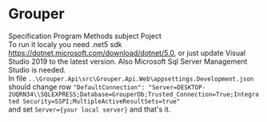 # Grouper
Specification Program Methods subject Poject <br />
To run it localy you need .net5 sdk https://dotnet.microsoft.com/download/dotnet/5.0,
or just update Visual Studio 2019 to the latest version.
Also Microsoft Sql Server Management Studio is needed. <br />
In file ```..\Grouper.Api\src\Grouper.Api.Web\appsettings.Development.json```<br />
should change row ```"DefaultConnection": "Server=DESKTOP-2UQRN34\\SQLEXPRESS;Database=GrouperDb;Trusted_Connection=True;Integrated Security=SSPI;MultipleActiveResultSets=true"```<br />
and set ```Server={your local server}``` and that's it.
